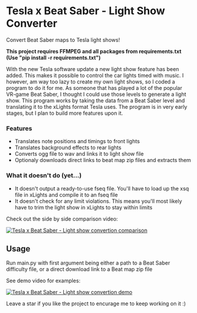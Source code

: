 # Tesla x Beat Saber - Light Show Converter
Convert Beat Saber maps to Tesla light shows!

**This project requires FFMPEG and all packages from requirements.txt (Use "pip install -r requirements.txt")**

With the new Tesla software update a new light show feature has been added. This makes it possible to control the car lights timed with music. I however, am way too lazy to create my own light shows, so I coded a program to do it for me. As someone that has played a lot of the popular VR-game Beat Saber, I thought I could use those levels to generate a light show. This program works by taking the data from a Beat Saber level and translating it to the xLights format Tesla uses. The program is in very early stages, but I plan to build more features upon it.

### Features
- Translates note positions and timings to front lights
- Translates background effects to rear lights
- Converts ogg file to wav and links it to light show file
- Optionaly downloads direct links to beat map zip files and extracts them

### What it doesn't do (yet...)
- It doesn't output a ready-to-use fseq file. You'll have to load up the xsq file in xLights and compile it to an fseq file
- It doesn't check for any limit violations. This means you'll most likely have to trim the light show in xLights to stay within limits


Check out the side by side comparison video:

[![Tesla x Beat Saber - Light show convertion comparison](https://img.youtube.com/vi/ruYNvcawnxQ/0.jpg)](https://youtu.be/ruYNvcawnxQ)


## Usage
Run main.py with first argument being either a path to a Beat Saber difficulty file, or a direct download link to a Beat map zip file

See demo video for examples:

[![Tesla x Beat Saber - Light show convertion demo](https://img.youtube.com/vi/BUHGyO1Vo-Q/0.jpg)](https://www.youtube.com/watch?v=BUHGyO1Vo-Q)


Leave a star if you like the project to encurage me to keep working on it :)
